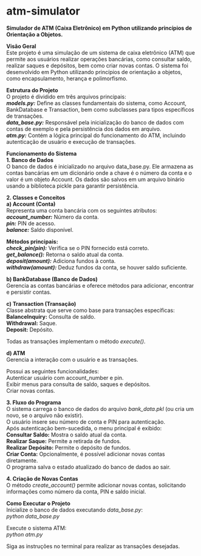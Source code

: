 # atm-simulator
 **Simulador de ATM (Caixa Eletrônico) em Python utilizando princípios de Orientação a Objetos.**

**Visão Geral**  
Este projeto é uma simulação de um sistema de caixa eletrônico (ATM) que permite aos usuários realizar operações bancárias, como consultar saldo, realizar saques e depósitos, bem como criar novas contas. O sistema foi desenvolvido em Python utilizando princípios de orientação a objetos, como encapsulamento, herança e polimorfismo.

**Estrutura do Projeto**  
O projeto é dividido em três arquivos principais:  
**_models.py:_** Define as classes fundamentais do sistema, como Account, BankDatabase e Transaction, bem como subclasses para tipos específicos de transações.  
**_data_base.py:_** Responsável pela inicialização do banco de dados com contas de exemplo e pela persistência dos dados em arquivo.  
**_atm.py:_** Contém a lógica principal do funcionamento do ATM, incluindo autenticação de usuário e execução de transações.  

**Funcionamento do Sistema**  
**1. Banco de Dados**  
O banco de dados é inicializado no arquivo data_base.py. Ele armazena as contas bancárias em um dicionário onde a chave é o número da conta e o valor é um objeto Account. Os dados são salvos em um arquivo binário usando a biblioteca pickle para garantir persistência.

**2. Classes e Conceitos**  
**a) Account (Conta)**  
Representa uma conta bancária com os seguintes atributos:  
**_account_number:_** Número da conta.  
**_pin:_** PIN de acesso.  
**_balance:_** Saldo disponível.  

**Métodos principais:**  
**_check_pin(pin):_** Verifica se o PIN fornecido está correto.  
**_get_balance():_** Retorna o saldo atual da conta.  
**_deposit(amount):_** Adiciona fundos à conta.  
**_withdraw(amount):_** Deduz fundos da conta, se houver saldo suficiente.  

**b) BankDatabase (Banco de Dados)**  
Gerencia as contas bancárias e oferece métodos para adicionar, encontrar e persistir contas.

**c) Transaction (Transação)**  
Classe abstrata que serve como base para transações específicas:  
**BalanceInquiry:** Consulta de saldo.  
**Withdrawal:** Saque.  
**Deposit:** Depósito.  

Todas as transações implementam o método _execute()_.

**d) ATM**  
Gerencia a interação com o usuário e as transações. 

Possui as seguintes funcionalidades:  
Autenticar usuário com account_number e pin.  
Exibir menus para consulta de saldo, saques e depósitos.  
Criar novas contas.

**3. Fluxo do Programa**  
O sistema carrega o banco de dados do arquivo _bank_data.pkl_ (ou cria um novo, se o arquivo não existir).  
O usuário insere seu número de conta e PIN para autenticação.  
Após autenticação bem-sucedida, o menu principal é exibido:  
**Consultar Saldo:** Mostra o saldo atual da conta.  
**Realizar Saque:** Permite a retirada de fundos.  
**Realizar Depósito:** Permite o depósito de fundos.  
**Criar Conta:** Opcionalmente, é possível adicionar novas contas diretamente.  
O programa salva o estado atualizado do banco de dados ao sair.

**4. Criação de Novas Contas**  
O método _create_account()_ permite adicionar novas contas, solicitando informações como número da conta, PIN e saldo inicial.


**Como Executar o Projeto**  
Inicialize o banco de dados executando _data_base.py_:  
_python data_base.py_

Execute o sistema ATM:  
_python atm.py_

Siga as instruções no terminal para realizar as transações desejadas.
